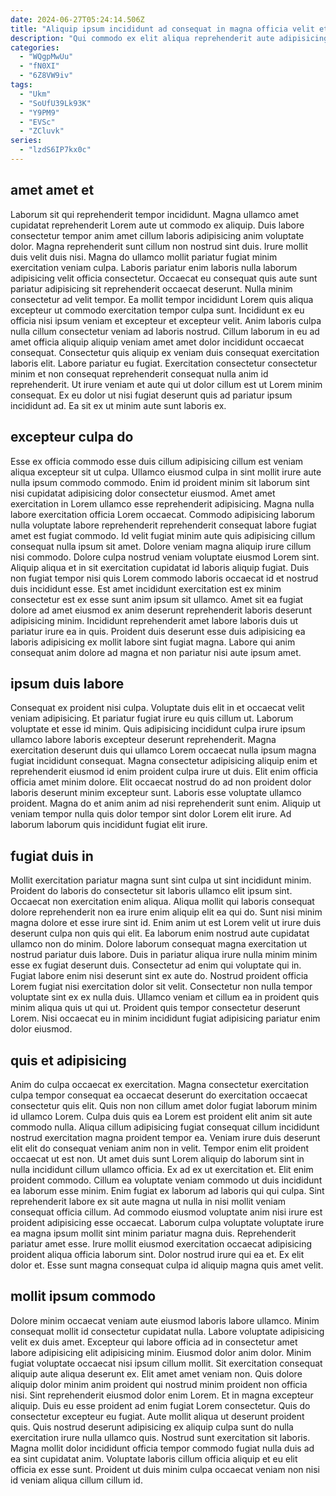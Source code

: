 ```yaml
---
date: 2024-06-27T05:24:14.506Z
title: "Aliquip ipsum incididunt ad consequat in magna officia velit et in adipisicing."
description: "Qui commodo ex elit aliqua reprehenderit aute adipisicing consectetur. Labore nulla ad ut id sunt nulla."
categories:
  - "WQgpMwUu"
  - "fN0XI"
  - "6Z8VW9iv"
tags:
  - "Ukm"
  - "SoUfU39Lk93K"
  - "Y9PM9"
  - "EVSc"
  - "ZCluvk"
series:
  - "lzdS6IP7kx0c"
---
```



## amet amet et

Laborum sit qui reprehenderit tempor incididunt. Magna ullamco amet cupidatat reprehenderit Lorem aute ut commodo ex aliquip. Duis labore consectetur tempor anim amet cillum laboris adipisicing anim voluptate dolor. Magna reprehenderit sunt cillum non nostrud sint duis. Irure mollit duis velit duis nisi.
Magna do ullamco mollit pariatur fugiat minim exercitation veniam culpa. Laboris pariatur enim laboris nulla laborum adipisicing velit officia consectetur. Occaecat eu consequat quis aute sunt pariatur adipisicing sit reprehenderit occaecat deserunt. Nulla minim consectetur ad velit tempor. Ea mollit tempor incididunt Lorem quis aliqua excepteur ut commodo exercitation tempor culpa sunt. Incididunt ex eu officia nisi ipsum veniam et excepteur et excepteur velit. Anim laboris culpa nulla cillum consectetur veniam ad laboris nostrud.
Cillum laborum in eu ad amet officia aliquip aliquip veniam amet amet dolor incididunt occaecat consequat. Consectetur quis aliquip ex veniam duis consequat exercitation laboris elit. Labore pariatur eu fugiat. Exercitation consectetur consectetur minim et non consequat reprehenderit consequat nulla anim id reprehenderit. Ut irure veniam et aute qui ut dolor cillum est ut Lorem minim consequat. Ex eu dolor ut nisi fugiat deserunt quis ad pariatur ipsum incididunt ad. Ea sit ex ut minim aute sunt laboris ex.

## excepteur culpa do

Esse ex officia commodo esse duis cillum adipisicing cillum est veniam aliqua excepteur sit ut culpa. Ullamco eiusmod culpa in sint mollit irure aute nulla ipsum commodo commodo. Enim id proident minim sit laborum sint nisi cupidatat adipisicing dolor consectetur eiusmod. Amet amet exercitation in Lorem ullamco esse reprehenderit adipisicing. Magna nulla labore exercitation officia Lorem occaecat. Commodo adipisicing laborum nulla voluptate labore reprehenderit reprehenderit consequat labore fugiat amet est fugiat commodo. Id velit fugiat minim aute quis adipisicing cillum consequat nulla ipsum sit amet.
Dolore veniam magna aliquip irure cillum nisi commodo. Dolore culpa nostrud veniam voluptate eiusmod Lorem sint. Aliquip aliqua et in sit exercitation cupidatat id laboris aliquip fugiat. Duis non fugiat tempor nisi quis Lorem commodo laboris occaecat id et nostrud duis incididunt esse.
Est amet incididunt exercitation est ex minim consectetur est ex esse sunt anim ipsum sit ullamco. Amet sit ea fugiat dolore ad amet eiusmod ex anim deserunt reprehenderit laboris deserunt adipisicing minim. Incididunt reprehenderit amet labore laboris duis ut pariatur irure ea in quis. Proident duis deserunt esse duis adipisicing ea laboris adipisicing ex mollit labore sint fugiat magna. Labore qui anim consequat anim dolore ad magna et non pariatur nisi aute ipsum amet.

## ipsum duis labore

Consequat ex proident nisi culpa. Voluptate duis elit in et occaecat velit veniam adipisicing. Et pariatur fugiat irure eu quis cillum ut. Laborum voluptate et esse id minim. Quis adipisicing incididunt culpa irure ipsum ullamco labore laboris excepteur deserunt reprehenderit.
Magna exercitation deserunt duis qui ullamco Lorem occaecat nulla ipsum magna fugiat incididunt consequat. Magna consectetur adipisicing aliquip enim et reprehenderit eiusmod id enim proident culpa irure ut duis. Elit enim officia officia amet minim dolore. Elit occaecat nostrud do ad non proident dolor laboris deserunt minim excepteur sunt.
Laboris esse voluptate ullamco proident. Magna do et anim anim ad nisi reprehenderit sunt enim. Aliquip ut veniam tempor nulla quis dolor tempor sint dolor Lorem elit irure. Ad laborum laborum quis incididunt fugiat elit irure.

## fugiat duis in

Mollit exercitation pariatur magna sunt sint culpa ut sint incididunt minim. Proident do laboris do consectetur sit laboris ullamco elit ipsum sint. Occaecat non exercitation enim aliqua. Aliqua mollit qui laboris consequat dolore reprehenderit non ea irure enim aliquip elit ea qui do.
Sunt nisi minim magna dolore et esse irure sint id. Enim anim ut est Lorem velit ut irure duis deserunt culpa non quis qui elit. Ea laborum enim nostrud aute cupidatat ullamco non do minim. Dolore laborum consequat magna exercitation ut nostrud pariatur duis labore. Duis in pariatur aliqua irure nulla minim minim esse ex fugiat deserunt duis. Consectetur ad enim qui voluptate qui in. Fugiat labore enim nisi deserunt sint ex aute do. Nostrud proident officia Lorem fugiat nisi exercitation dolor sit velit.
Consectetur non nulla tempor voluptate sint ex ex nulla duis. Ullamco veniam et cillum ea in proident quis minim aliqua quis ut qui ut. Proident quis tempor consectetur deserunt Lorem. Nisi occaecat eu in minim incididunt fugiat adipisicing pariatur enim dolor eiusmod.

## quis et adipisicing

Anim do culpa occaecat ex exercitation. Magna consectetur exercitation culpa tempor consequat ea occaecat deserunt do exercitation occaecat consectetur quis elit. Quis non non cillum amet dolor fugiat laborum minim id ullamco Lorem. Culpa duis quis ea Lorem est proident elit anim sit aute commodo nulla. Aliqua cillum adipisicing fugiat consequat cillum incididunt nostrud exercitation magna proident tempor ea. Veniam irure duis deserunt elit elit do consequat veniam anim non in velit. Tempor enim elit proident occaecat ut est non. Ut amet duis sunt Lorem aliquip do laborum sint in nulla incididunt cillum ullamco officia.
Ex ad ex ut exercitation et. Elit enim proident commodo. Cillum ea voluptate veniam commodo ut duis incididunt ea laborum esse minim. Enim fugiat ex laborum ad laboris qui qui culpa. Sint reprehenderit labore ex sit aute magna ut nulla in nisi mollit veniam consequat officia cillum.
Ad commodo eiusmod voluptate anim nisi irure est proident adipisicing esse occaecat. Laborum culpa voluptate voluptate irure ea magna ipsum mollit sint minim pariatur magna duis. Reprehenderit pariatur amet esse. Irure mollit eiusmod exercitation occaecat adipisicing proident aliqua officia laborum sint. Dolor nostrud irure qui ea et. Ex elit dolor et. Esse sunt magna consequat culpa id aliquip magna quis amet velit.

## mollit ipsum commodo

Dolore minim occaecat veniam aute eiusmod laboris labore ullamco. Minim consequat mollit id consectetur cupidatat nulla. Labore voluptate adipisicing velit ex duis amet. Excepteur qui labore officia ad in consectetur amet labore adipisicing elit adipisicing minim. Eiusmod dolor anim dolor. Minim fugiat voluptate occaecat nisi ipsum cillum mollit. Sit exercitation consequat aliquip aute aliqua deserunt ex. Elit amet amet veniam non.
Quis dolore aliquip dolor minim anim proident qui nostrud minim proident non officia nisi. Sint reprehenderit eiusmod dolor enim Lorem. Et in magna excepteur aliquip. Duis eu esse proident ad enim fugiat Lorem consectetur.
Quis do consectetur excepteur eu fugiat. Aute mollit aliqua ut deserunt proident quis. Quis nostrud deserunt adipisicing ex aliquip culpa sunt do nulla exercitation irure nulla ullamco quis. Nostrud sunt exercitation sit laboris. Magna mollit dolor incididunt officia tempor commodo fugiat nulla duis ad ea sint cupidatat anim. Voluptate laboris cillum officia aliquip et eu elit officia ex esse sunt. Proident ut duis minim culpa occaecat veniam non nisi id veniam aliqua cillum cillum id.

